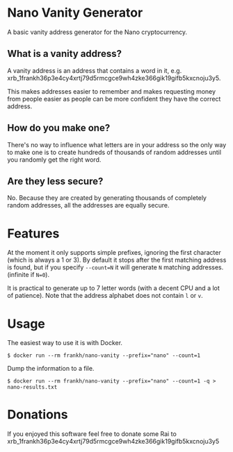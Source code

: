 Nano Vanity Generator
=====================

A basic vanity address generator for the Nano cryptocurrency.

What is a vanity address?
-------------------------

A vanity address is an address that contains a word in it, e.g. xrb_1frankh36p3e4cy4xrtj79d5rmcgce9wh4zke366gik19gifb5kxcnoju3y5.

This makes addresses easier to remember and makes requesting money from people easier as people can be more confident they have the correct address.

How do you make one?
--------------------

There's no way to influence what letters are in your address so the only way to make one is to create hundreds of thousands of random addresses until you randomly get the right word.

Are they less secure?
---------------------

No. Because they are created by generating thousands of completely random addresses, all the addresses are equally secure.

Features
========

At the moment it only supports simple prefixes, ignoring the first character (which is always a 1 or 3). By default it stops after the first matching address is found, but if you specify `--count=N` it will generate `N` matching addresses. (infinite if `N=0`).

It is practical to generate up to 7 letter words (with a decent CPU and a lot of patience). Note that the address alphabet does not contain `l` or `v`.

Usage
=====

The easiest way to use it is with Docker.

```$ docker run --rm frankh/nano-vanity --prefix="nano" --count=1```

Dump the information to a file.

```$ docker run --rm frankh/nano-vanity --prefix="nano" --count=1 -q > nano-results.txt```


Donations
=========

If you enjoyed this software feel free to donate some Rai to xrb_1frankh36p3e4cy4xrtj79d5rmcgce9wh4zke366gik19gifb5kxcnoju3y5
